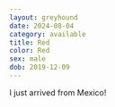 ```yaml
---
layout: greyhound
date: 2024-08-04
category: available
title: Red
color: Red
sex: male
dob: 2019-12-09
---
```

I just arrived from Mexico!
